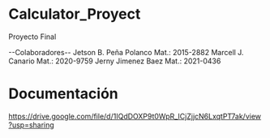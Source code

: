 # Calculator_Proyect
Proyecto Final 

--Colaboradores--
Jetson B. Peña Polanco  Mat.: 2015-2882
Marcell J. Canario      Mat.: 2020-9759
Jerny Jimenez Baez      Mat.: 2021-0436

# Documentación
https://drive.google.com/file/d/1IQdDOXP9t0WpR_ICjZjjcN6LxqtPT7ak/view?usp=sharing
